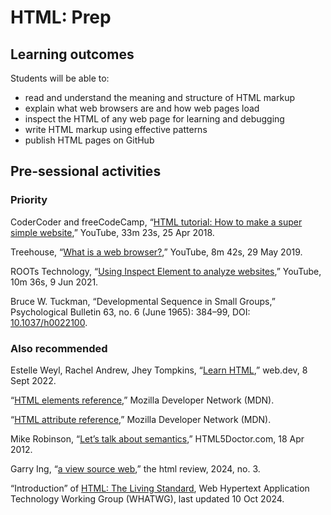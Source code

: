 # HTML: Prep

## Learning outcomes

Students will be able to:

* read and understand the meaning and structure of HTML markup
* explain what web browsers are and how web pages load
* inspect the HTML of any web page for learning and debugging
* write HTML markup using effective patterns
* publish HTML pages on GitHub

## Pre-sessional activities

### Priority

CoderCoder and freeCodeCamp,
“[HTML tutorial: How to make a super simple website](https://youtu.be/PlxWf493en4),”
YouTube, 33m 23s, 25 Apr 2018.

Treehouse,
“[What is a web browser?](https://youtu.be/QzohDuGk4mM),”
YouTube, 8m 42s, 29 May 2019.

ROOTs Technology,
“[Using Inspect Element to analyze websites](https://youtu.be/oRKlKhFt2Rg),”
YouTube, 10m 36s, 9 Jun 2021.

Bruce W. Tuckman,
“Developmental Sequence in Small Groups,”
Psychological Bulletin 63, no. 6 (June 1965): 384–99,
DOI: [10.1037/h0022100](https://doi.org/10.1037/h0022100).

### Also recommended

Estelle Weyl, Rachel Andrew, Jhey Tompkins,
“[Learn HTML](https://web.dev/learn/html),”
web.dev, 8 Sept 2022.

“[HTML elements reference](https://developer.mozilla.org/en-US/docs/Web/HTML/Element),”
Mozilla Developer Network (MDN).

“[HTML attribute reference](https://developer.mozilla.org/en-US/docs/Web/HTML/Attributes),”
Mozilla Developer Network (MDN).

Mike Robinson,
“[Let’s talk about semantics](https://html5doctor.com/lets-talk-about-semantics/),”
HTML5Doctor.com, 18 Apr 2012.

Garry Ing,
“[a view source web](https://viewsource.info/),”
the html review, 2024, no. 3.

“Introduction” of [HTML: The Living Standard](https://html.spec.whatwg.org/dev/introduction.html#introduction),
Web Hypertext Application Technology Working Group (WHATWG),
last updated 10 Oct 2024.
